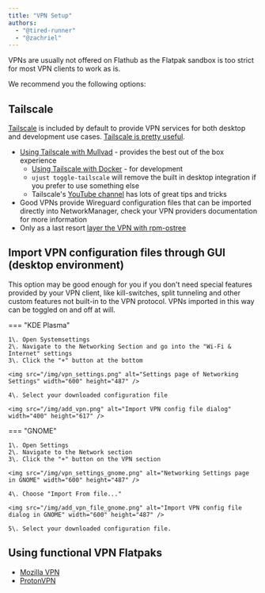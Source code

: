 ```yaml
---
title: "VPN Setup"
authors:
  - "@tired-runner"
  - "@zachriel"
---
```


VPNs are usually not offered on Flathub as the Flatpak sandbox is too strict for most VPN clients to work as is.

We recommend you the following options:

## Tailscale

[Tailscale](https://tailscale.com) is included by default to provide VPN services for both desktop and development use cases. [Tailscale is pretty useful](https://blog.6nok.org/tailscale-is-pretty-useful/).

- [Using Tailscale with Mullvad](https://tailscale.com/kb/1258/mullvad-exit-nodes) - provides the best out of the box experience
  - [Using Tailscale with Docker](https://tailscale.com/kb/1282/docker) - for development
  - `ujust toggle-tailscale` will remove the built in desktop integration if you prefer to use something else
  - Tailscale's [YouTube channel](https://www.youtube.com/@Tailscale) has lots of great tips and tricks
- Good VPNs provide Wireguard configuration files that can be imported directly into NetworkManager, check your VPN providers documentation for more information
- Only as a last resort [layer the VPN with rpm-ostree](/guides/software#rpm-ostree)

## Import VPN configuration files through GUI (desktop environment)

This option may be good enough for you if you don't need special features provided by your VPN client, like kill-switches, split tunneling and other custom features not built-in to the VPN protocol. VPNs imported in this way can be toggled on and off at will.

=== "KDE Plasma"

    1\. Open Systemsettings
    2\. Navigate to the Networking Section and go into the "Wi-Fi & Internet" settings
    3\. Click the "+" button at the bottom

    <img src="/img/vpn_settings.png" alt="Settings page of Networking Settings" width="600" height="487" />

    4\. Select your downloaded configuration file

    <img src="/img/add_vpn.png" alt="Import VPN config file dialog" width="400" height="617" />

=== "GNOME"

    1\. Open Settings
    2\. Navigate to the Network section
    3\. Click the "+" button on the VPN section

    <img src="/img/vpn_settings_gnome.png" alt="Networking Settings page in GNOME" width="600" height="487" />

    4\. Choose "Import From file..."

    <img src="/img/add_vpn_file_gnome.png" alt="Import VPN config file dialog in GNOME" width="600" height="487" />

    5\. Select your downloaded configuration file.

## Using functional VPN Flatpaks

- [Mozilla VPN](https://flathub.org/apps/org.mozilla.vpn)
- [ProtonVPN](https://flathub.org/apps/com.protonvpn.www)
